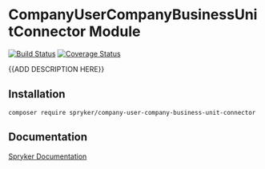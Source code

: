# CompanyUserCompanyBusinessUnitConnector Module
[![Build Status](https://travis-ci.org/spryker/CompanyUserCompanyBusinessUnitConnector.svg)](https://travis-ci.org/spryker/CompanyUserCompanyBusinessUnitConnector)
[![Coverage Status](https://coveralls.io/repos/github/spryker/CompanyUserCompanyBusinessUnitConnector/badge.svg)](https://coveralls.io/github/spryker/CompanyUserCompanyBusinessUnitConnector)

{{ADD DESCRIPTION HERE}}

## Installation

```
composer require spryker/company-user-company-business-unit-connector
```

## Documentation

[Spryker Documentation](https://academy.spryker.com/developing_with_spryker/module_guide/modules.html)
